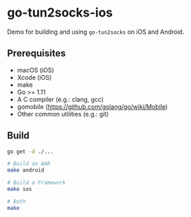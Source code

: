 # go-tun2socks-ios

Demo for building and using `go-tun2socks` on iOS and Android.

## Prerequisites

- macOS (iOS)
- Xcode (iOS)
- make
- Go >= 1.11
- A C compiler (e.g.: clang, gcc)
- gomobile (https://github.com/golang/go/wiki/Mobile)
- Other common utilities (e.g.: git)

## Build
```bash
go get -d ./...

# Build an AAR
make android

# Build a Framework
make ios

# Both
make
```
